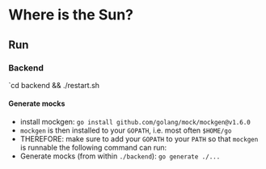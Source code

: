 # Where is the Sun?


## Run
### Backend
`cd backend && ./restart.sh

#### Generate mocks
- install mockgen: `go install github.com/golang/mock/mockgen@v1.6.0`
- `mockgen` is then installed to your `GOPATH`, i.e. most often `$HOME/go`
- THEREFORE: make sure to add your `GOPATH` to your `PATH` so that `mockgen` is runnable the following command can run:
- Generate mocks (from within `./backend`): `go generate ./...`